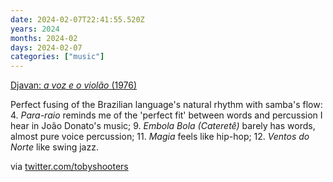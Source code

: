 ```yaml
---
date: 2024-02-07T22:41:55.520Z
years: 2024
months: 2024-02
days: 2024-02-07
categories: ["music"]
---
```

[Djavan: *a voz e o violão* (1976)](https://www.youtube.com/playlist?list=OLAK5uy_mEFSrKiN464689gygq7hL9Y6LM86aO59E)

Perfect fusing of the Brazilian language's natural rhythm with samba's flow: 4. *Para-raio* reminds me of the 'perfect fit' between words and percussion I hear in João Donato's music; 9. *Embola Bola (Cateretê)* barely has words, almost pure voice percussion; 11. *Magia* feels like hip-hop; 12. *Ventos do Norte* like swing jazz.

via [twitter.com/tobyshooters](https://twitter.com/tobyshooters/status/1731377031315652614)
